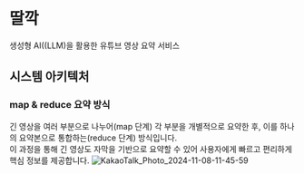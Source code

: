 # 딸깍
생성형 AI((LLM)을 활용한 유튜브 영상 요약 서비스

## 시스템 아키텍처
### map & reduce 요약 방식
긴 영상을 여러 부분으로 나누어(map 단계) 각 부분을 개별적으로 요약한 후, 이를 하나의 요약본으로 통합하는(reduce 단계) 방식입니다. <br/>
이 과정을 통해 긴 영상도 자막을 기반으로 요약할 수 있어 사용자에게 빠르고 편리하게 핵심 정보를 제공합니다.
![KakaoTalk_Photo_2024-11-08-11-45-59](https://github.com/user-attachments/assets/7cbed176-f6e3-4744-907d-10b07c7f6bfe)
